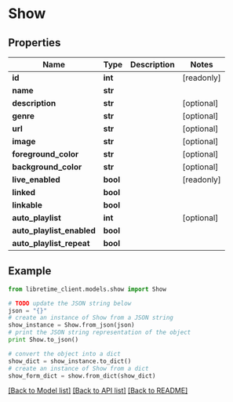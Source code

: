 # Show


## Properties
Name | Type | Description | Notes
------------ | ------------- | ------------- | -------------
**id** | **int** |  | [readonly] 
**name** | **str** |  | 
**description** | **str** |  | [optional] 
**genre** | **str** |  | [optional] 
**url** | **str** |  | [optional] 
**image** | **str** |  | [optional] 
**foreground_color** | **str** |  | [optional] 
**background_color** | **str** |  | [optional] 
**live_enabled** | **bool** |  | [readonly] 
**linked** | **bool** |  | 
**linkable** | **bool** |  | 
**auto_playlist** | **int** |  | [optional] 
**auto_playlist_enabled** | **bool** |  | 
**auto_playlist_repeat** | **bool** |  | 

## Example

```python
from libretime_client.models.show import Show

# TODO update the JSON string below
json = "{}"
# create an instance of Show from a JSON string
show_instance = Show.from_json(json)
# print the JSON string representation of the object
print Show.to_json()

# convert the object into a dict
show_dict = show_instance.to_dict()
# create an instance of Show from a dict
show_form_dict = show.from_dict(show_dict)
```
[[Back to Model list]](../README.md#documentation-for-models) [[Back to API list]](../README.md#documentation-for-api-endpoints) [[Back to README]](../README.md)


